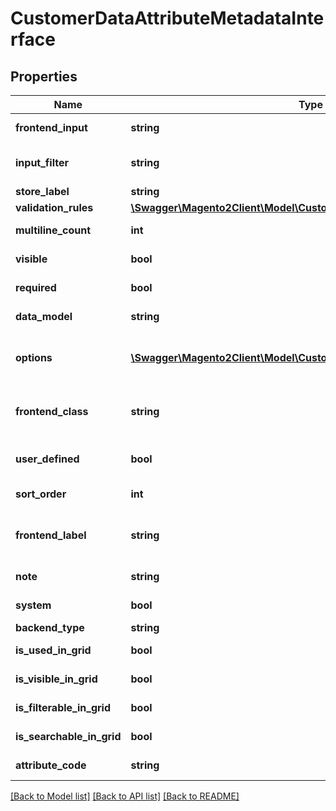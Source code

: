 # CustomerDataAttributeMetadataInterface

## Properties
Name | Type | Description | Notes
------------ | ------------- | ------------- | -------------
**frontend_input** | **string** | HTML for input element. | 
**input_filter** | **string** | Template used for input (e.g. \&quot;date\&quot;) | 
**store_label** | **string** | Label of the store. | 
**validation_rules** | [**\Swagger\Magento2Client\Model\CustomerDataValidationRuleInterface[]**](CustomerDataValidationRuleInterface.md) | Validation rules. | 
**multiline_count** | **int** | Of lines of the attribute value. | 
**visible** | **bool** | Attribute is visible on frontend. | 
**required** | **bool** | Attribute is required. | 
**data_model** | **string** | Data model for attribute. | 
**options** | [**\Swagger\Magento2Client\Model\CustomerDataOptionInterface[]**](CustomerDataOptionInterface.md) | Options of the attribute (key &#x3D;&gt; value pairs for select) | 
**frontend_class** | **string** | Class which is used to display the attribute on frontend. | 
**user_defined** | **bool** | Current attribute has been defined by a user. | 
**sort_order** | **int** | Attributes sort order. | 
**frontend_label** | **string** | Label which supposed to be displayed on frontend. | 
**note** | **string** | The note attribute for the element. | 
**system** | **bool** | This is a system attribute. | 
**backend_type** | **string** | Backend type. | 
**is_used_in_grid** | **bool** | It is used in customer grid | [optional] 
**is_visible_in_grid** | **bool** | It is visible in customer grid | [optional] 
**is_filterable_in_grid** | **bool** | It is filterable in customer grid | [optional] 
**is_searchable_in_grid** | **bool** | It is searchable in customer grid | [optional] 
**attribute_code** | **string** | Code of the attribute. | 

[[Back to Model list]](../README.md#documentation-for-models) [[Back to API list]](../README.md#documentation-for-api-endpoints) [[Back to README]](../README.md)


